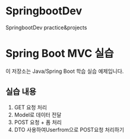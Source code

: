 # SpringbootDev
SpringbootDev practice&amp;projects


# Spring Boot MVC 실습

이 저장소는 Java/Spring Boot 학습 실습 예제입니다.

## 실습 내용
1. GET 요청 처리
2. Model로 데이터 전달
3. POST 요청 + 폼 처리
4. DTO 사용하여Userfrom으로 POST요청 처리하기
